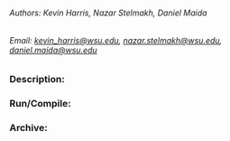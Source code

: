 ###### Authors: Kevin Harris, Nazar Stelmakh, Daniel Maida
###### Email: kevin_harris@wsu.edu, nazar.stelmakh@wsu.edu, daniel.maida@wsu.edu

### Description: 


### Run/Compile:


### Archive:

